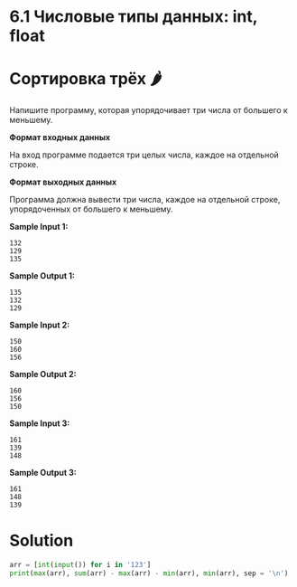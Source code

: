 # 6.1 Числовые типы данных: int, float

# Сортировка трёх 🌶️
Напишите программу, которая упорядочивает три числа от большего к меньшему.

**Формат входных данных**

На вход программе подается три целых числа, каждое на отдельной строке.

**Формат выходных данных**

Программа должна вывести три числа, каждое на отдельной строке, упорядоченных от большего к меньшему.

**Sample Input 1:**
```
132
129
135
```
**Sample Output 1:**
```
135
132
129
```
**Sample Input 2:**
```
150
160
156
```
**Sample Output 2:**
```
160
156
150
```
**Sample Input 3:**
```
161
139
148
```
**Sample Output 3:**
```
161
148
139
```
# Solution
```python
arr = [int(input()) for i in '123']
print(max(arr), sum(arr) - max(arr) - min(arr), min(arr), sep = '\n')
```